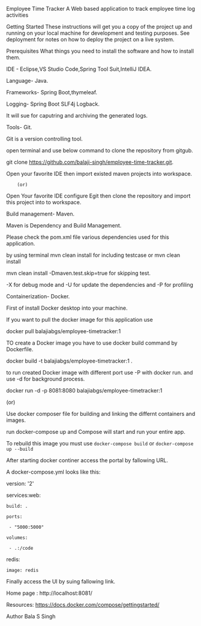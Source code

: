Employee Time Tracker
A Web based application to track employee time log activities

Getting Started
These instructions will get you a copy of the project up and running on your local machine for development and testing purposes.
See deployment for notes on how to deploy the project on a live system.

Prerequisites
What things you need to install the software and how to install them.

IDE - Eclipse,VS Studio Code,Spring Tool Suit,IntelliJ IDEA. 

Language- Java.

Frameworks- Spring Boot,thymeleaf.

Logging- Spring Boot SLF4j Logback.

It will sue for caputring and archiving the generated logs.

Tools- Git.

Git is a version controlling tool. 

open terminal and use below  command to clone the repository from gitgub.

git clone https://github.com/balaji-singh/employee-time-tracker.git.

Open your favorite IDE then import existed maven projects into workspace. 

        (or)

Open Your favorite IDE configure Egit then clone the repository and import this project into to workspace.


Build management- Maven.

Maven is  Dependency and Build Management.

Please check the pom.xml file various dependencies used for this application.

by using terminal mvn clean install for including testcase or mvn clean install 

mvn clean install -Dmaven.test.skip=true for skipping test.

-X for debug mode and -U for update the dependencies and -P for profiling

Containerization- Docker.

First of install Docker desktop into your machine.

If you want to pull the docker image for this application use

docker pull balajiabgs/employee-timetracker:1

TO create a Docker image you have to use docker build command by Dockerfile.

docker build -t balajiabgs/employee-timetracker:1 .

to run created Docker image with different port use -P with docker run.
and use -d for background process.

docker run -d  -p 8081:8080 balajiabgs/employee-timetracker:1

(or)

Use docker composer file for building and linking the differnt containers and images.

run docker-compose up and Compose will start and run your entire app.

To rebuild this image you must use `docker-compose build` or `docker-compose up --build`

After starting docker continer access the portal by fallowing URL.

A docker-compose.yml looks like this:


version: '2'

services:web:
  
    build: .
    
    ports:
    
     - "5000:5000"
     
    volumes:
    
     - .:/code
     
  redis:
  
    image: redis
    
    
Finally access the UI by suing fallowing link.    

Home page : http://localhost:8081/

Resources: https://docs.docker.com/compose/gettingstarted/

Author
Bala S Singh



